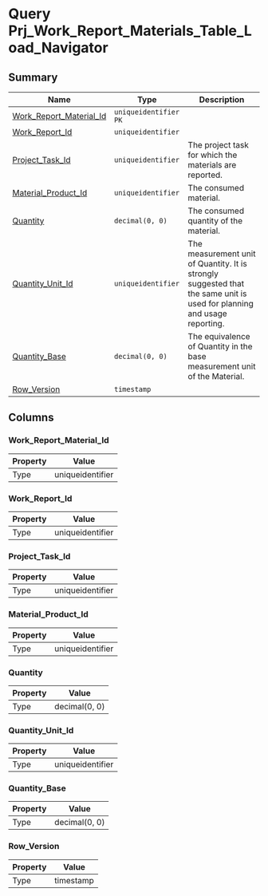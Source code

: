 # Query Prj_Work_Report_Materials_Table_Load_Navigator


## Summary

| Name | Type | Description |
| - | - | --- |
|[Work_Report_Material_Id](#work_report_material_id)|`uniqueidentifier` `PK`||
|[Work_Report_Id](#work_report_id)|`uniqueidentifier` ||
|[Project_Task_Id](#project_task_id)|`uniqueidentifier` |The project task for which the materials are reported.|
|[Material_Product_Id](#material_product_id)|`uniqueidentifier` |The consumed material.|
|[Quantity](#quantity)|`decimal(0, 0)` |The consumed quantity of the material.|
|[Quantity_Unit_Id](#quantity_unit_id)|`uniqueidentifier` |The measurement unit of Quantity. It is strongly suggested that the same unit is used for planning and usage reporting.|
|[Quantity_Base](#quantity_base)|`decimal(0, 0)` |The equivalence of Quantity in the base measurement unit of the Material.|
|[Row_Version](#row_version)|`timestamp` ||

## Columns

### Work_Report_Material_Id

| Property | Value |
| - | - |
|Type|uniqueidentifier|

### Work_Report_Id

| Property | Value |
| - | - |
|Type|uniqueidentifier|

### Project_Task_Id

| Property | Value |
| - | - |
|Type|uniqueidentifier|

### Material_Product_Id

| Property | Value |
| - | - |
|Type|uniqueidentifier|

### Quantity

| Property | Value |
| - | - |
|Type|decimal(0, 0)|

### Quantity_Unit_Id

| Property | Value |
| - | - |
|Type|uniqueidentifier|

### Quantity_Base

| Property | Value |
| - | - |
|Type|decimal(0, 0)|

### Row_Version

| Property | Value |
| - | - |
|Type|timestamp|


